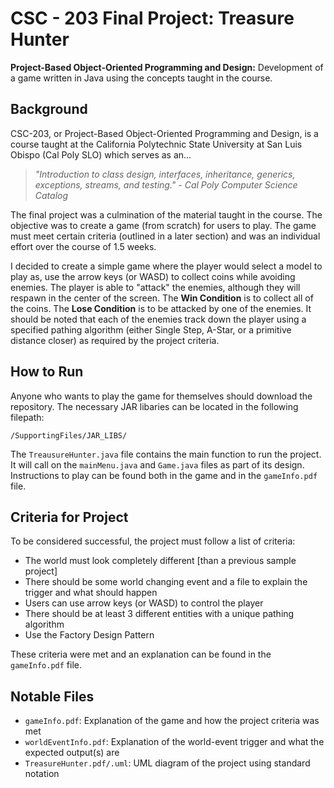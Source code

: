 # **CSC - 203 Final Project: Treasure Hunter**
**Project-Based Object-Oriented Programming and Design:** Development of a game written in Java using the concepts taught in the course.

## **Background**
CSC-203, or Project-Based Object-Oriented Programming and Design, is a course taught at the California Polytechnic State University at San Luis Obispo (Cal Poly SLO) which serves as an...
> *"Introduction to class design, interfaces, inheritance, generics, exceptions, streams, and testing." - Cal Poly Computer Science Catalog*

The final project was a culmination of the material taught in the course. The objective was to create a game (from scratch) for users to play. The game must meet certain criteria (outlined in a later section) and was an individual effort over the course of 1.5 weeks.

I decided to create a simple game where the player would select a model to play as, use the arrow keys (or WASD) to collect coins while avoiding enemies. The player is able to "attack" the enemies, although they will respawn in the center of the screen. The **Win Condition** is to collect all of the coins. The **Lose Condition** is to be attacked by one of the enemies. It should be noted that each of the enemies track down the player using a specified pathing algorithm (either Single Step, A-Star, or a primitive distance closer) as required by the project criteria. 

## **How to Run**
Anyone who wants to play the game for themselves should download the repository. The necessary JAR libaries can be located in the following filepath:
```
/SupportingFiles/JAR_LIBS/
```
The ``TreausureHunter.java`` file contains the main function to run the project. It will call on the ``mainMenu.java`` and ``Game.java`` files as part of its design. Instructions to play can be found both in the game and in the ``gameInfo.pdf`` file.

## **Criteria for Project**
To be considered successful, the project must follow a list of criteria:
* The world must look completely different [than a previous sample project]
* There should be some world changing event and a file to explain the trigger and what should happen
* Users can use arrow keys (or WASD) to control the player
* There should be at least 3 different entities with a unique pathing algorithm
* Use the Factory Design Pattern

These criteria were met and an explanation can be found in the ``gameInfo.pdf`` file.

## **Notable Files**
* ``gameInfo.pdf``: Explanation of the game and how the project criteria was met
* ``worldEventInfo.pdf``: Explanation of the world-event trigger and what the expected output(s) are
* ``TreasureHunter.pdf/.uml``: UML diagram of the project using standard notation